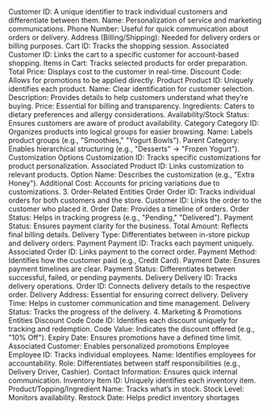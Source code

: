 Customer ID: A unique identifier to track individual customers and differentiate between them.
Name: Personalization of service and marketing communications.
Phone Number: Useful for quick communication about orders or delivery.
Address (Billing/Shipping): Needed for delivery orders or billing purposes.
Cart ID: Tracks the shopping session.
Associated Customer ID: Links the cart to a specific customer for account-based shopping.
Items in Cart: Tracks selected products for order preparation.
Total Price: Displays cost to the customer in real-time.
Discount Code: Allows for promotions to be applied directly.
Product
Product ID: Uniquely identifies each product.
Name: Clear identification for customer selection.
Description: Provides details to help customers understand what they’re buying.
Price: Essential for billing and transparency.
Ingredients: Caters to dietary preferences and allergy considerations.
Availability/Stock Status: Ensures customers are aware of product availability.
Category
Category ID: Organizes products into logical groups for easier browsing.
Name: Labels product groups (e.g., "Smoothies," "Yogurt Bowls").
Parent Category: Enables hierarchical structuring (e.g., "Desserts" → "Frozen Yogurt").
Customization Options
Customization ID: Tracks specific customizations for product personalization.
Associated Product ID: Links customization to relevant products.
Option Name: Describes the customization (e.g., "Extra Honey").
Additional Cost: Accounts for pricing variations due to customizations.
3. Order-Related Entities
Order
Order ID: Tracks individual orders for both customers and the store.
Customer ID: Links the order to the customer who placed it.
Order Date: Provides a timeline of orders.
Order Status: Helps in tracking progress (e.g., "Pending," "Delivered").
Payment Status: Ensures payment clarity for the business.
Total Amount: Reflects final billing details.
Delivery Type: Differentiates between in-store pickup and delivery orders.
Payment
Payment ID: Tracks each payment uniquely.
Associated Order ID: Links payment to the correct order.
Payment Method: Identifies how the customer paid (e.g., Credit Card).
Payment Date: Ensures payment timelines are clear.
Payment Status: Differentiates between successful, failed, or pending payments.
Delivery
Delivery ID: Tracks delivery operations.
Order ID: Connects delivery details to the respective order.
Delivery Address: Essential for ensuring correct delivery.
Delivery Time: Helps in customer communication and time management.
Delivery Status: Tracks the progress of the delivery.
4. Marketing & Promotions Entities
Discount Code
Code ID: Identifies each discount uniquely for tracking and redemption.
Code Value: Indicates the discount offered (e.g., "10% Off").
Expiry Date: Ensures promotions have a defined time limit.
Associated Customer: Enables personalized promotions
Employee
Employee ID: Tracks individual employees.
Name: Identifies employees for accountability.
Role: Differentiates between staff responsibilities (e.g., Delivery Driver, Cashier).
Contact Information: Ensures quick internal communication.
Inventory
Item ID: Uniquely identifies each inventory item.
Product/Topping/Ingredient Name: Tracks what’s in stock.
Stock Level: Monitors availability.
Restock Date: Helps predict inventory shortages
